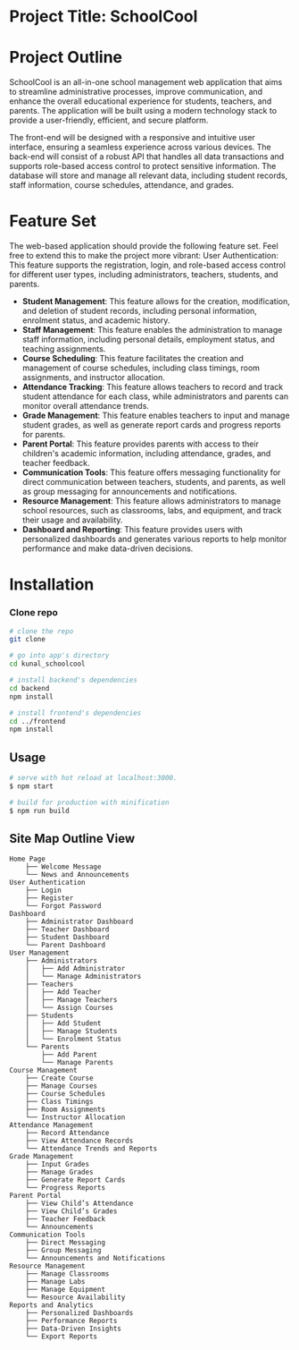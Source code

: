 # Project Title: SchoolCool

# Project Outline

SchoolCool is an all-in-one school management web application that aims to streamline administrative processes, improve communication, and enhance the overall educational experience for students, teachers, and parents. The application will be built using a modern technology stack to provide a user-friendly, efficient, and secure platform.

The front-end will be designed with a responsive and intuitive user interface, ensuring a seamless experience across various devices. The back-end will consist of a robust API that handles all data transactions and supports role-based access control to protect sensitive information. The database will store and manage all relevant data, including student records, staff information, course schedules, attendance, and grades.

# Feature Set

The web-based application should provide the following feature set. Feel free to extend this to make the project more vibrant:
User Authentication: This feature supports the registration, login, and role-based access control for different user types, including administrators, teachers, students, and parents.

- **Student Management**: This feature allows for the creation, modification, and deletion of student records, including personal information, enrolment status, and academic history.
- **Staff Management**: This feature enables the administration to manage staff information, including personal details, employment status, and teaching assignments.
- **Course Scheduling**: This feature facilitates the creation and management of course schedules, including class timings, room assignments, and instructor allocation.
- **Attendance Tracking**: This feature allows teachers to record and track student attendance for each class, while administrators and parents can monitor overall attendance trends.
- **Grade Management**: This feature enables teachers to input and manage student grades, as well as generate report cards and progress reports for parents.
- **Parent Portal**: This feature provides parents with access to their children's academic information, including attendance, grades, and teacher feedback.
- **Communication Tools**: This feature offers messaging functionality for direct communication between teachers, students, and parents, as well as group messaging for announcements and notifications.
- **Resource Management**: This feature allows administrators to manage school resources, such as classrooms, labs, and equipment, and track their usage and availability.
- **Dashboard and Reporting**: This feature provides users with personalized dashboards and generates various reports to help monitor performance and make data-driven decisions.

# Installation

### Clone repo

```bash
# clone the repo
git clone

# go into app's directory
cd kunal_schoolcool

# install backend's dependencies
cd backend
npm install

# install frontend's dependencies
cd ../frontend
npm install
```

## Usage

```bash
# serve with hot reload at localhost:3000.
$ npm start

# build for production with minification
$ npm run build
```

## Site Map Outline View

```
Home Page
    ├── Welcome Message
    └── News and Announcements
User Authentication
    ├── Login
    ├── Register
    └── Forgot Password
Dashboard
    ├── Administrator Dashboard
    ├── Teacher Dashboard
    ├── Student Dashboard
    └── Parent Dashboard
User Management
    ├── Administrators
    │   ├── Add Administrator
    │   └── Manage Administrators
    ├── Teachers
    │   ├── Add Teacher
    │   ├── Manage Teachers
    │   └── Assign Courses
    ├── Students
    │   ├── Add Student
    │   ├── Manage Students
    │   └── Enrolment Status
    └── Parents
        ├── Add Parent
        └── Manage Parents
Course Management
    ├── Create Course
    ├── Manage Courses
    ├── Course Schedules
    ├── Class Timings
    ├── Room Assignments
    └── Instructor Allocation
Attendance Management
    ├── Record Attendance
    ├── View Attendance Records
    └── Attendance Trends and Reports
Grade Management
    ├── Input Grades
    ├── Manage Grades
    ├── Generate Report Cards
    └── Progress Reports
Parent Portal
    ├── View Child’s Attendance
    ├── View Child’s Grades
    ├── Teacher Feedback
    └── Announcements
Communication Tools
    ├── Direct Messaging
    ├── Group Messaging
    └── Announcements and Notifications
Resource Management
    ├── Manage Classrooms
    ├── Manage Labs
    ├── Manage Equipment
    └── Resource Availability
Reports and Analytics
    ├── Personalized Dashboards
    ├── Performance Reports
    ├── Data-Driven Insights
    └── Export Reports
```
